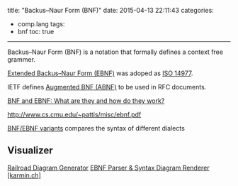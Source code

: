 title: "Backus–Naur Form (BNF)"
date: 2015-04-13 22:11:43
categories:
- comp.lang
tags:
- bnf
toc: true
---

Backus–Naur Form (BNF) is a notation that formally defines a context free grammer.

[Extended Backus–Naur Form (EBNF)](http://en.wikipedia.org/wikiExtended_Backus%E2%80%93Naur_Form) was adoped as [ISO 14977](http://www.cl.cam.ac.uk/~mgk25/iso-14977.pdf).

IETF defines [Augmented BNF (ABNF)](http://tools.ietf.org/html/rfc5234) to be used in RFC documents.

[BNF and EBNF: What are they and how do they work?](http://www.garshol.priv.no/download/text/bnf.html)

http://www.cs.cmu.edu/~pattis/misc/ebnf.pdf

[BNF/EBNF variants](http://www.cs.man.ac.uk/~pjj/bnf/ebnf.html) compares the syntax of different dialects

## Visualizer
 
[Railroad Diagram Generator](http://www.bottlecaps.de/rr/ui)
[EBNF Parser & Syntax Diagram Renderer [karmin.ch]](http://karmin.ch/ebnf/index)


